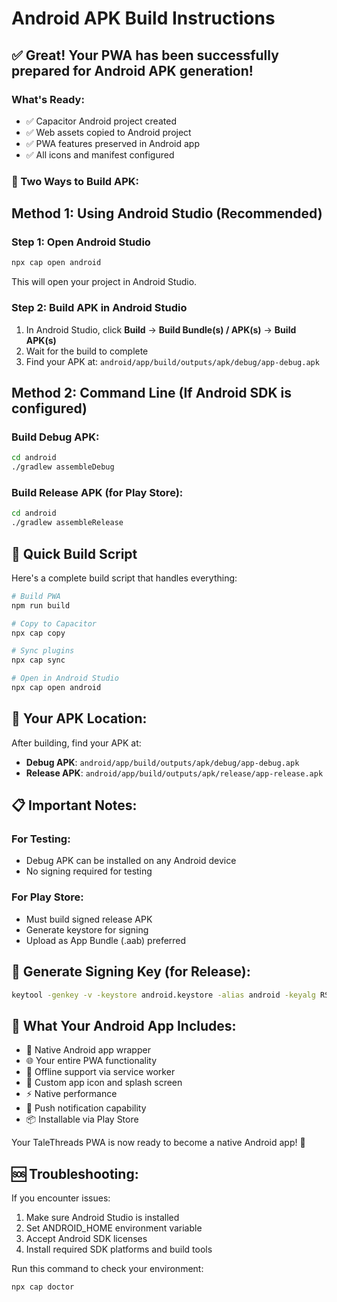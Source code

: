# Android APK Build Instructions

## ✅ Great! Your PWA has been successfully prepared for Android APK generation!

### What's Ready:
- ✅ Capacitor Android project created
- ✅ Web assets copied to Android project
- ✅ PWA features preserved in Android app
- ✅ All icons and manifest configured

### 📱 Two Ways to Build APK:

## Method 1: Using Android Studio (Recommended)

### Step 1: Open Android Studio
```bash
npx cap open android
```
This will open your project in Android Studio.

### Step 2: Build APK in Android Studio
1. In Android Studio, click **Build** → **Build Bundle(s) / APK(s)** → **Build APK(s)**
2. Wait for the build to complete
3. Find your APK at: `android/app/build/outputs/apk/debug/app-debug.apk`

## Method 2: Command Line (If Android SDK is configured)

### Build Debug APK:
```bash
cd android
./gradlew assembleDebug
```

### Build Release APK (for Play Store):
```bash
cd android
./gradlew assembleRelease
```

## 🚀 Quick Build Script

Here's a complete build script that handles everything:

```bash
# Build PWA
npm run build

# Copy to Capacitor
npx cap copy

# Sync plugins
npx cap sync

# Open in Android Studio
npx cap open android
```

## 📂 Your APK Location:
After building, find your APK at:
- **Debug APK**: `android/app/build/outputs/apk/debug/app-debug.apk`
- **Release APK**: `android/app/build/outputs/apk/release/app-release.apk`

## 📋 Important Notes:

### For Testing:
- Debug APK can be installed on any Android device
- No signing required for testing

### For Play Store:
- Must build signed release APK
- Generate keystore for signing
- Upload as App Bundle (.aab) preferred

## 🔑 Generate Signing Key (for Release):
```bash
keytool -genkey -v -keystore android.keystore -alias android -keyalg RSA -keysize 2048 -validity 10000
```

## 🎯 What Your Android App Includes:

- 📱 Native Android app wrapper
- 🌐 Your entire PWA functionality
- 📴 Offline support via service worker
- 🎨 Custom app icon and splash screen
- ⚡ Native performance
- 🔔 Push notification capability
- 📦 Installable via Play Store

Your TaleThreads PWA is now ready to become a native Android app! 🎉

## 🆘 Troubleshooting:

If you encounter issues:
1. Make sure Android Studio is installed
2. Set ANDROID_HOME environment variable
3. Accept Android SDK licenses
4. Install required SDK platforms and build tools

Run this command to check your environment:
```bash
npx cap doctor
```
